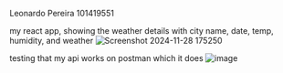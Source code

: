 Leonardo Pereira 
101419551

my react app, showing the weather details with city name, date, temp, humidity, and weather
![Screenshot 2024-11-28 175250](https://github.com/user-attachments/assets/3a5f208a-59bc-4a39-b47a-75b3b652ca4f)

testing that my api works on postman which it does 
![image](https://github.com/user-attachments/assets/5e7528b4-ff1f-4e65-a271-6b632e960c2a)

